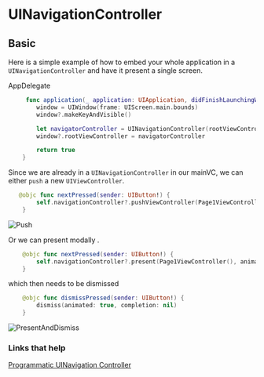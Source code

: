 # UINavigationController

## Basic

Here is a simple example of how to embed your whole application in a `UINavigationController` and have it present a single screen.

AppDelegate

```swift
     func application(_ application: UIApplication, didFinishLaunchingWithOptions launchOptions: [UIApplication.LaunchOptionsKey: Any]?) -> Bool {
        window = UIWindow(frame: UIScreen.main.bounds)
        window?.makeKeyAndVisible()

        let navigatorController = UINavigationController(rootViewController: ViewController())
        window?.rootViewController = navigatorController

        return true
    }
```

Since we are already in a `UINavigationController` in our mainVC, we can either `push` a new `UIViewController`.

```swift
   @objc func nextPressed(sender: UIButton!) {
        self.navigationController?.pushViewController(Page1ViewController(), animated: true)
    }
```

![Push](https://github.com/jrasmusson/ios-starter-kit/blob/master/basics/UINavigationController/images/push.gif)

Or we can present modally .

```swift
    @objc func nextPressed(sender: UIButton!) {
        self.navigationController?.present(Page1ViewController(), animated: true)
    }
```

which then needs to be dismissed

```swift
    @objc func dismissPressed(sender: UIButton!) {
        dismiss(animated: true, completion: nil)
    }
```

![PresentAndDismiss](https://github.com/jrasmusson/ios-starter-kit/blob/master/basics/UINavigationController/images/dismiss.gif)

### Links that help

[Programmatic UINavigation Controller](https://medium.com/whoknows-swift/swift-the-hierarchy-of-uinavigationcontroller-programmatically-91631990f495)
